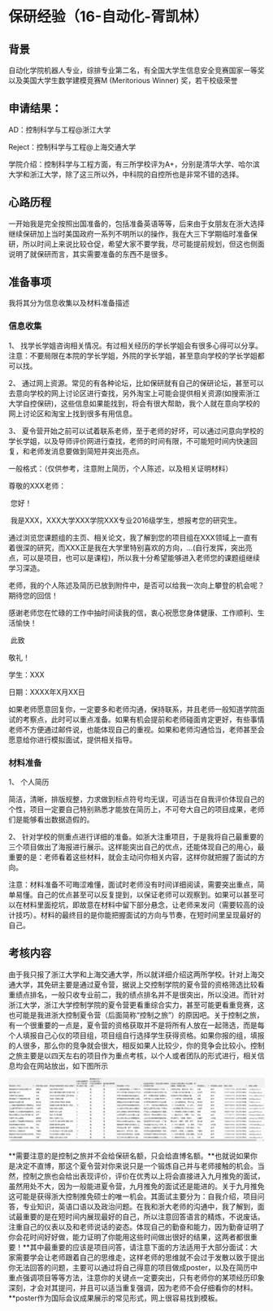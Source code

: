 # 保研经验（16-自动化-胥凯林）

## 背景

自动化学院机器人专业，综排专业第二名，有全国大学生信息安全竞赛国家一等奖以及美国大学生数学建模竞赛M (Meritorious Winner) 奖，若干校级荣誉

## 申请结果：

AD：控制科学与工程@浙江大学

Reject：控制科学与工程@上海交通大学

学院介绍：控制科学与工程方面，有三所学校评为A+，分别是清华大学、哈尔滨大学和浙江大学，除了这三所以外，中科院的自控所也是非常不错的选择。

## 心路历程

一开始我是完全按照出国准备的，包括准备英语等等，后来由于女朋友在浙大选择继续保研加上当时美国政府一系列不明所以的操作，我在大三下学期临时准备保研，所以时间上来说比较仓促，希望大家不要学我，尽可能提前规划，但这也侧面说明了就保研而言，其实需要准备的东西不是很多。

## 准备事项

我将其分为信息收集以及材料准备描述

### 信息收集

1、 找学长学姐咨询相关情况。有过相关经历的学长学姐会有很多心得可以分享。注意：不要局限在本院的学长学姐，外院的学长学姐，甚至意向学校的学长学姐都可以找。

2、 通过网上资源。常见的有各种论坛，比如保研就有自己的保研论坛，甚至可以去意向学校的网上讨论区进行查找，另外淘宝上可能会提供相关资源(如搜索浙江大学自控保研)，这些信息如果能找到，将会有很大帮助，我个人就在意向学校的网上讨论区和淘宝上找到很多有用信息。

3、 夏令营开始之前可以试着联系老师，至于老师的好坏，可以通过问意向学校的学长学姐，以及导师评价网进行查找，老师的时间有限，不可能短时间内快速回复，和老师发消息要做到简短并突出亮点。

一般格式：（仅供参考，注意附上简历，个人陈述，以及相关证明材料）

 尊敬的XXX老师：

​		您好！

​		我是XXX，XXX大学XXX学院XXX专业2016级学生，想报考您的研究生。

​		通过浏览您课题组的主页、相关论文，我了解到您的项目组在XXX领域上一直有着很深的研究，而XXX正是我在大学里特别喜欢的方向，…(自行发挥，突出亮点，可以是项目，也可以是课程)，所以我十分希望能够进入老师您的课题组继续学习深造。

​		老师，我的个人陈述及简历已放到附件中，是否可以给我一次向上攀登的机会呢？期待您的回信！

​		感谢老师您在忙碌的工作中抽时间读我的信，衷心祝愿您身体健康、工作顺利、生活愉快！

​		此致

敬礼！

学生：XXX

日期：XXXX年X月XX日

 如果老师愿意回复你，一定要多和老师沟通，保持联系，并且老师一般知道学院面试的考察点，此时可以重点准备。如果有机会提前和老师碰面肯定更好，有些事情老师不方便通过邮件说，也能体现自己的重视。如果和老师沟通恰当，老师甚至会愿意给你进行模拟面试，提供相关指导。

### 材料准备

1、 个人简历

简洁，清晰，排版规整，力求做到标点符号均无误，可适当在自我评价体现自己的个性，项目一定要自己特别熟悉才能放在简历上，不可夸大自己的项目成果，老师们是能够看出数据造假的。

2、 针对学校的侧重点进行详细的准备。如浙大注重项目，于是我将自己最重要的三个项目做出了海报进行展示。这样能突出自己的优点，还能体现自己的用心，最重要的是：老师看着这些材料，就会主动问你相关内容，这样你就把握了面试的方向。

 注意：材料准备不可晦涩难懂，面试时老师没有时间详细阅读，需要突出重点，简单易懂。自己的优点甚至可以反复提到，以保证老师可以观察到。如果可以甚至可以在材料里面挖坑，即故意在材料中留下部分悬念，让老师来发问（需要较高的设计技巧）。材料的最终目的是你能把握面试的方向与节奏，在短时间里呈现最好的自己。

## 考核内容

由于我只报了浙江大学和上海交通大学，所以就详细介绍这两所学校。针对上海交通大学，其免研主要是通过夏令营，据说上交控制学院的夏令营的资格筛选比较看重绩点排名，一般只收专业前二，我的绩点排名并不是很突出，所以没进。而针对浙江大学，浙江大学控制学院的夏令营更看重综合实力，甚至可能更看重竞赛，这也可能是我进浙大控制夏令营（后面简称“控制之旅”）的原因吧。关于控制之旅，有一个很重要的一点是，夏令营的资格获取并不是将所有人放在一起筛选，而是每个人填报自己心仪的项目组，项目组自行选择学生获得资格。如果你报的组，填报的人很多，那么你的竞争就会很大，相反如果人比较少，你的竞争会比较小。控制之旅主要是以四天左右的项目作为重点考核，以个人或者团队的形式进行，相关信息均会在网站放出，如下图所示

![image-20200503230519442](保研经验_胥凯林/image-20200503230519442.png)

**需要注意的是控制之旅并不会给保研名额，只会给直博名额。**也就说如果你是决定不直博，那这个夏令营对你来说只是一个锻炼自己并与老师接触的机会。当然，控制之旅也会给出表现评价，评价在优秀以上将会直接进入九月推免的面试，虽然用处不大，因为一般能进夏令营，九月推免的面试还是能进的。关于九月推免这可能是获得浙大控制推免硕士的唯一机会。其面试主要分为：自我介绍，项目问答，专业知识，英语口语以及政治问题。在我和浙大老师的沟通中，我了解到，面试最重要的是在短时间内展现最好的自己，所以注意回答语言的精炼，不说废话。注重自己的仪表以及和老师说话的姿态。体现自己的勤奋和能力，因为勤奋证明了你会花时间好好做，能力证明了你能用这些时间做出很好的结果，这两者都很重要！**其中最重要的应该是项目问答，请注意下面的方法适用于大部分面试：大家需要学会让老师跟着自己的思维走，这样老师的思维就不会过于发散以致于提出你无法回答的问题，主要可以通过将自己得意的项目做成poster，以及在简历中重点强调项目等等方法，注意你的关键点一定要突出，只有老师你的某项经历印象深刻，才会对其提问，并且可以适当重复强调，因为老师不会仔细看你的材料。**poster作为国际会议成果展示的常见形式，网上很容易找到模板。



